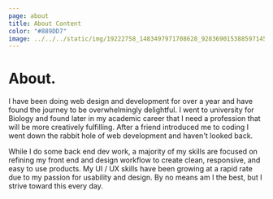 ```yaml
---
page: about
title: About Content
color: "#889DD7"
image: ../../../static/img/19222758_1483497971708628_928369015388597145_o.jpg
---
```

# About.

I have been doing web design and development for over a year and have found the journey to be overwhelmingly delightful. I went to university for Biology and found later in my academic career that I need a profession that will be more creatively fulfilling. After a friend introduced me to coding I went down the rabbit hole of web development and haven't looked back.

While I do some back end dev work, a majority of my skills are focused on refining my front end and design workflow to create clean, responsive, and easy to use products. My UI / UX skills have been growing at a rapid rate due to my passion for usability and design. By no means am I the best, but I strive toward this every day.